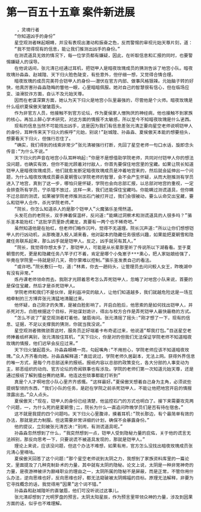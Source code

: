 # 第一百五十五章 案件新进展
        ，灵境行者
       “你知道凶手的身份”
       星空观测者眯起眼睛，并没有表现出激动和振奋之色，反而警惕的审视元始天尊片刻，道：
       “我不觉得现有的信息，能让我们推测出凶手的身份。”
       在测谎道具无效的情况下，每一位学员都有嫌疑，因此，在听取信息和汇报的同时，也要警惕嫌疑人的误导。
       在他说话间，张元清已经通过耳机，把铠甲人是暗夜玫瑰成员的猜测告诉了地宫小队。暗夜玫瑰孙淼淼、赵城隍、天下归火脸色陡变，有些意外，但仔细一想，又觉得合情合理。
       暗夜玫瑰的成员完美符合铠甲人的身份——潜伏在官方内部、做事风格狠辣。元始脑子转的好快，他真厉害孙淼淼隐晦的瞥他一眼，心里暗暗佩服。她对自己的智慧很有信心，但在临场应变、油滑狡诈方面，自认不及元始天尊。
       因而在老谋深算方面，她认为天下归火是地宫小队里最强的，尽管他是个火师。暗夜玫瑰是什么组织夏侯傲天皱皱眉头。
       作为非官方人员，他接触不到官方论坛，作为夏侯家人憎狗厌的神经病，他也接触不到家族的核心。再加上醉心学术研究，对这方面的情报不太敏感，所以至今不知暗夜玫瑰是什么乼西。
       现有的信息当然不可能找出凶手，这是因为我们有信息差张元清正要向星空老师说明铠甲人的身份，耳畔传来天下归火的疾呼“元始，别说!”赵城隍、孙淼淼、夏侯傲天本能的想要扭头，想要看天下归火，但强行忍住了。
       “确实，我们得到的线索非常少”张元清被强行打断，先回了星空老师一句口水话，旋即念头传音:“为什么不说。”
       天下归火的声音在地宫小队耳畔响起:“你是不是想借助学院老师，共同对付铠甲人你的想法没问题，也确实有效，但你不能光顾着对付敌人，你首先要保住地宫里的宝藏。如果让院长知道铠甲人是暗夜玫瑰成员，他们就愈发断定暗夜玫瑰成员是冲着地宫来的，然后就会延伸出一个问题，为什么暗夜玫瑰成员要杀夏朝雪以学院老师的智慧，会不会产生怀疑，从而大胆推测有学员进入了地宫，真到了这一步，哪怕只是怀疑，学院也会向总部汇报，以总部对地宫的重视，一定会排查所有学员，宁杀错不放过，这样一来，我们还能保住宝藏吗。你能瞒过测谎道具，但你瞒不过总部的测谎，如果被学院老师推测出石门被打开过，我们会很被动，要么认命交出宝藏，要么和铠甲人合作，杀光学院老师。”
       “院长，你怎么知道杀人的是那个铠甲人”火魔骆乐圣愕然道。
       头发花白的老院长，双手捧着保温杯，反问道:“能瞒过洞察术和测谎道具的人很多吗？”骆乐圣本能抬杠:“这批学员里卧虎藏龙，真要有一两个也不稀奇吧。”
       虽然知道他是在抬杠，但老师们略作沉吟，觉得不无道理。院长沉声道:“所以让你们想想铠甲人的行凶动机，从那晚潜入鲛人湖来看，他对副本的隐藏任务很感兴趣，如果能把夏朝雪和隐藏任务联系起来，那么凶手就是铠甲人。反之，凶手就另有其人。”
       “院长，我觉得你想太多了，那铠甲人，可能是从长辈那里听了传说所以下湖看看。至于夏朝雪的死，更是和隐藏任务八竿子打不着，肯定是哪个小兔崽子***熏心，把人家姑娘给强了，毕竟在学院里一待就是好几天，荷尔蒙难以控制。”骆乐圣发表自己的看法。
       “或许吧。”院长敷衍一句，道:“林素，你去一趟码头，让管理员去问问鲛人女王，昨晚湖中有没有异常。”
       炼丹课老师领命而去。我刚才光顾着思考怎么弄死铠甲人，忽略了对地宫小队来说，首要的是保住宝藏，然后才是杀死铠甲人。
       学院老师和我们不是伙伴，是利益冲突的敌人，让他们知道越多，我们就越危险这是一场互相牵制的三方博弈张元清猛地清醒过来。
       他怀疑，自己刚才的失策，是被白脸影响了。开启白脸后，他思索的是如何找出铠甲人，并杀死对方。白脸根据这个目标，开始谋划诡计，得出与校方合作是弄死铠甲人最快最稳的方式。
       “怎么不说了”星空观测者盯着他，皱眉询问。张元清摇了摇头:“刚才想了一下，现有的信息、证据，不足以支撑我的猜测，你就当我没说。”
       星空观测者微微颔首这时，服务员正好端着卡布奇诺过来，他说道“帮我打包。”目送星空老师捧着纸杯离别，张元清按住耳机，“天下归火，你是对的但我们无法保证学院老师不知道暗夜玫瑰的情报，他们迟早会反应过来。”
       天下归火皱起眉头。孙淼淼眼睛一亮，勾起嘴角:“不用担心，学院老师应该不知道暗夜玫瑰。”众人齐齐看向她。孙淼淼解释道:“袁廷说过，学院老师久居副本，无法上网。获得外界信息的唯一方式，是每个月总部送来的报纸。报纸内容以总部的政策变化，各大分部的人事变动为主，邪恶组织的动向、官方论坛的奇闻轶事也有涉及。学院的老师们第一次知道元始天尊，还是通过报纸了解到擂台赛的结果。他连这些琐事都能打听到”
       真是个人才啊地宫小队心里齐齐感慨。“这样最好。”夏侯傲天想着自己身为主角，必须说些提纲掣领的东西，“我们小队的任务，是赶在学院之前杀死铠甲人，不能让他把地宫开启的情报泄露出去。”众人点头。
       夏侯傲天:“现在，铠甲人的身份已经清楚，他监控石门的方式也明白了。接下来需要攻克两个问题，一，为什么死的是夏朝雪;二，院长为什么一直追问昨晚学员们是否有待在宿舍。”
       这不就是我提的四个问题吗。天下归火心里腹诽，摸着耳机:“院长那边，有个最简单有效的办法，那就是武力制服。但这需要非常详细的计划，确保不会暴露身份。”
       他的提议，立刻被张元清否决:“别闹，有测谎道具呢。”
       孙淼淼忽然想到了什么，“我突然想到一点，铠甲人受到隐秘力量的庇佑，关于他的谎言无法辨别，那反向思考一下，只要说谎不被道具发现的，那就是铠甲人。”
       理论上来说，应该没问题，但这个办法不难想，如果有用，官方怎么没找出暗夜玫瑰成员张元清心里嘀咕。
       夏侯傲天回答了这个问题:“那个星空老师说到太阴之力，我想到了家族资料库里的一篇论文，里面提及了几种克制卦术的力量，其中就有太阴的隐秘。论文上说，太阴是一种非常神奇的力量，是夜游神被评为巅峰职业的理由之一，太阴所属的隐秘不是屏蔽，而是正常，不管你用什么办法，逆向思维也好，反向思维也好，都无法窥破被太阴赐福的目标。原理无法解释，非要为它寻找概念的话，我觉得用“因果”这个词不错。”
       孙淼淼和赵城隍听的直皱眉，他们可没听说过这事儿。
       张元清却想到了光明罗盘的预言。太阴太阳星辰，作为预言里带领众神的力量，涉及到因果方面的话，似乎也不难理解。